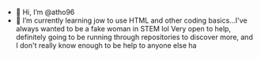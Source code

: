 - 👋 Hi, I’m @atho96
- 🌱 I’m currently learning jow to use HTML and other coding basics...I've always wanted to be a fake woman in STEM lol
Very open to help, definitely going to be running through repositories to discover more, and I don't really know enough to be help to anyone else ha

<!---
atho96/atho96 is a ✨ special ✨ repository because its `README.md` (this file) appears on your GitHub profile.
You can click the Preview link to take a look at your changes.
--->
